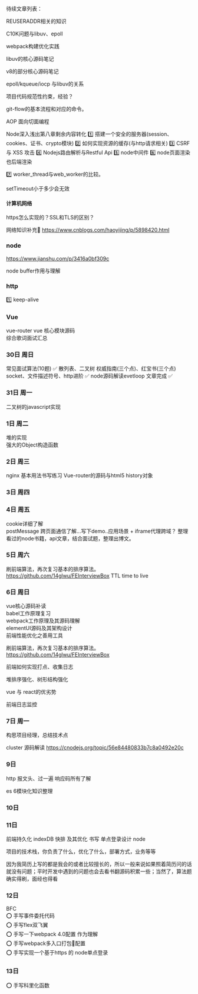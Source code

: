 待续文章列表：

REUSERADDR相关的知识

C10K问题与libuv、epoll

webpack构建优化实践

libuv的核心源码笔记

v8的部分核心源码笔记

epoll/kqueue/iocp 与libuv的关系

项目代码规范性约束，经验？

git-flow的基本流程和对应的命令。

AOP 面向切面编程




Node深入浅出第八章剩余内容转化
1️⃣ 搭建一个安全的服务器(session、cookies、证书、crypto模块)
2️⃣ 如何实现资源的缓存(与http请求相关)
3️⃣ CSRF 与 XSS 攻击
4️⃣ Nodejs路由解析与Restful Api
5️⃣ node中间件
6️⃣ node页面渲染也后端渲染

7️⃣ worker_thread与web_worker的比较。

setTimeout小于多少会无效



#### 计算机网络
https怎么实现的？SSL和TLS的区别？ 

网络知识补充
https://www.cnblogs.com/haoyijing/p/5898420.html


### node
https://www.jianshu.com/p/3416a0bf309c

node buffer作用与理解



### http
1️⃣ keep-alive


### Vue
vue-router
vue 核心模块源码  
综合歌词面试汇总  



### 30日 周日
常见面试算法(10题)  ✅ 
散列表、二叉树
权威指南(三个点)、红宝书(三个点)  
socket、文件描述符号、http进阶 ✅ 
node源码解读evetloop 文章完成  ✅ 




### 31日 周一
二叉树的javascript实现 




### 1日 周二
堆的实现  
强大的Object构造函数  


### 2日 周三
nginx 基本用法书写练习
Vue-router的源码与html5 history对象

### 3日 周四


### 4日 周五
cookie详细了解  
postMessage 跨页面通信了解...写下demo..应用场景 + iframe代理跨域？ 
整理看过的node书籍，api文章，结合面试题，整理出博文。

###  5日 周六
刷前端算法，再次复习基本的排序算法。
https://github.com/14glwu/FEInterviewBox 
TTL time to live

###  6日  周日
vue核心源码补读  
babel工作原理复习  
webpack工作原理及其源码理解  
elementUI源码及其架构设计    
前端性能优化之善用工具   

刷前端算法，再次复习基本的排序算法。
https://github.com/14glwu/FEInterviewBox   

前端如何实现打点、收集日志

堆排序强化、树形结构强化  

vue 与 react的优劣势

前端日志监控 

###  7日 周一  

构思项目经理，总结技术点

cluster 源码解读
https://cnodejs.org/topic/56e84480833b7c8a0492e20c 


### 9日 
http 报文头、过一遍
响应码所有了解  

es 6模块化知识整理 

### 10日 


### 11日 
前端持久化 
indexDB 
快排 及其优化 书写 
单点登录设计 node 


项目的技术栈，你负责了什么，优化了什么，部署方式，业务等等  


因为我简历上写的都是我会的或者比较擅长的，所以一般来说如果照着简历问的话就没有问题；平时开发中遇到的问题也会去看书翻源码积累一些；当然了，算法题确实得刷，面经也得看


### 12日 
BFC   
⭕️ 手写事件委托代码  
⭕️ 手写flex双飞翼  
⭕️ 手写一下webpack 4.0配置 作为理解  
⭕️ 手写webpack多入口打包配置    
⭕️ 手写实现一个基于https 的 node单点登录  

### 13日
⭕️ 手写科里化函数

